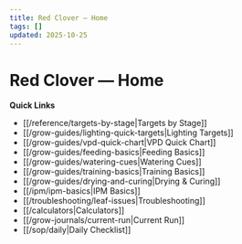 ```yaml
---
title: Red Clover — Home
tags: []
updated: 2025-10-25
---
```

# Red Clover — Home

**Quick Links**
- [[/reference/targets-by-stage|Targets by Stage]]
- [[/grow-guides/lighting-quick-targets|Lighting Targets]]
- [[/grow-guides/vpd-quick-chart|VPD Quick Chart]]
- [[/grow-guides/feeding-basics|Feeding Basics]]
- [[/grow-guides/watering-cues|Watering Cues]]
- [[/grow-guides/training-basics|Training Basics]]
- [[/grow-guides/drying-and-curing|Drying & Curing]]
- [[/ipm/ipm-basics|IPM Basics]]
- [[/troubleshooting/leaf-issues|Troubleshooting]]
- [[/calculators|Calculators]]
- [[/grow-journals/current-run|Current Run]]
- [[/sop/daily|Daily Checklist]]
